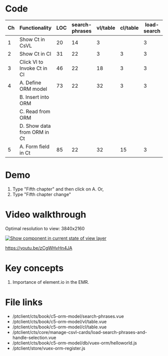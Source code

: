# Code

| Ch  | Functionality               | LOC | search-phrases | vl/table | cl/table | load-search | orm/helloworld | database/index |
| --- | --------------------------- | --- | -------------- | -------- | -------- | ----------- | -------------- | -------------- |
| 1   | Show Ct in CsVL             | 20  | 14             | 3        |          | 3           |                |
| 2   | Show Ct in Cl               | 31  | 22             | 3        | 3        | 3           |                |
| 3   | Click Vl to Invoke Ct in Cl | 46  | 22             | 18       | 3        | 3           |                |
| 4   | A. Define ORM model         | 73  | 22             | 32       | 3        | 3           | 11             | 2              |
|     | B. Insert into ORM          |     |                |          |          |             |                |
|     | C. Read from ORM            |     |                |          |          |             |                |
|     | D. Show data from ORM in Ct |     |                |          |          |             |                |
| 5   | A. Form field in Ct         | 85  | 22             | 32       | 15       | 3           | 11             | 2              |

# Demo

1. Type "Fifth chapter" and then click on A. Or,
2. Type "Fifth chapter change"

# Video walkthrough

Optimal resolution to view: 3840x2160

[![Show component in current state of view layer](https://img.youtube.com/vi/zCgWHvHn4JA/0.jpg)](https://www.youtube.com/watch?v=lb1IGuGocbI 'Show component in current state of view layer')

https://youtu.be/zCgWHvHn4JA

# Key concepts

1. Importance of element.io in the EMR.

# File links

- /ptclient/cts/book/c5-orm-model/search-phrases.vue
- /ptclient/cts/book/c5-orm-model/vl/table.vue
- /ptclient/cts/book/c5-orm-model/cl/table.vue
- /ptclient/cts/core/manage-csvl-cards/load-search-phrases-and-handle-selection.vue
- /ptclient/cts/book/c5-orm-model/db/vuex-orm/helloworld.js
- /ptclient/store/vuex-orm-register.js
